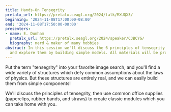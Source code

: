 ```yaml
---
title: Hands-On Tensegrity
pretalx_url: https://pretalx.seagl.org/2024/talk/MXUQX3/
beginning: '2024-11-08T17:00:00-08:00'
end: '2024-11-08T17:50:00-08:00'
presenters:
- name: E. Dunham
  pretalx_url: https://pretalx.seagl.org/2024/speaker/C3BCYG/
  biography: nerd & maker of many hobbies
abstract: In this session we'll discuss the 6 principles of tensegrity structures
  and explore them by building simple models. All materials will be provided!
---
```


Put the term "tensegrity" into your favorite image search, and you'll find a wide variety of structures which defy common assumptions about the laws of physics. But these structures are entirely real, and we can easily build them from simple components!

We'll discuss the principles of tensegrity, then use common office supplies (paperclips, rubber bands, and straws) to create classic modules which you can take home with you.
